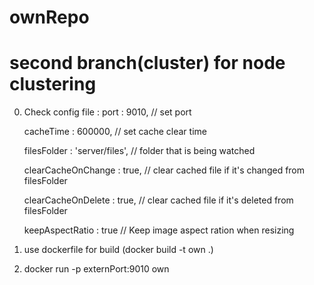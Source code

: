 # ownRepo
# second branch(cluster) for node clustering

0. Check config file :
    port : 9010,  // set port

    cacheTime : 600000, // set cache clear time

    filesFolder : 'server/files', // folder that is being watched

    clearCacheOnChange : true,  // clear cached file if it's changed from filesFolder

    clearCacheOnDelete : true,  // clear cached file if it's deleted from filesFolder

    keepAspectRatio : true // Keep image aspect ration when resizing
    
1. use dockerfile for build (docker build -t own .)
2. docker run -p externPort:9010 own
